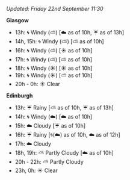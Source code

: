 *Updated: Friday 22nd September 11:30*

**Glasgow**

* 13h: :cyclone: Windy (:partly_sunny:) [:cloud: as of 10h, :umbrella: as of 13h]
* 14h, 15h: :cyclone: Windy (:partly_sunny:) [:partly_sunny: as of 10h]
* 16h: :cyclone: Windy (:partly_sunny:) [:sunny: as of 10h]
* 17h: :cyclone: Windy (:partly_sunny:) [:partly_sunny: as of 10h]
* 18h: :cyclone: Windy (:sunny:) [:sunny: as of 10h]
* 19h: :cyclone: Windy (:sunny:) [:partly_sunny: as of 10h]
* 20h - 0h: :sunny: Clear

**Edinburgh**

* 13h: :umbrella: Rainy [:partly_sunny: as of 10h, :umbrella: as of 13h]
* 14h: :cyclone: Windy (:cloud:) [:cloud: as of 10h]
* 15h: :cloud: Cloudy [:umbrella: as of 10h]
* 16h: :umbrella: Rainy [:cyclone:(:cloud:) as of 10h, :cloud: as of 12h]
* 17h: :cloud: Cloudy
* 18h, 19h: :partly_sunny: Partly Cloudy [:cloud: as of 10h]
* 20h - 22h: :partly_sunny: Partly Cloudy
* 23h, 0h: :sunny: Clear

